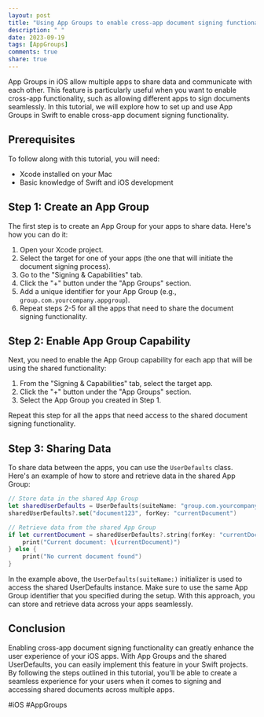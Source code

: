 ```yaml
---
layout: post
title: "Using App Groups to enable cross-app document signing functionality in Swift development"
description: " "
date: 2023-09-19
tags: [AppGroups]
comments: true
share: true
---
```


App Groups in iOS allow multiple apps to share data and communicate with each other. This feature is particularly useful when you want to enable cross-app functionality, such as allowing different apps to sign documents seamlessly. In this tutorial, we will explore how to set up and use App Groups in Swift to enable cross-app document signing functionality.

## Prerequisites

To follow along with this tutorial, you will need:

- Xcode installed on your Mac
- Basic knowledge of Swift and iOS development

## Step 1: Create an App Group

The first step is to create an App Group for your apps to share data. Here's how you can do it:

1. Open your Xcode project.
2. Select the target for one of your apps (the one that will initiate the document signing process).
3. Go to the "Signing & Capabilities" tab.
4. Click the "+" button under the "App Groups" section.
5. Add a unique identifier for your App Group (e.g., `group.com.yourcompany.appgroup`).
6. Repeat steps 2-5 for all the apps that need to share the document signing functionality.

## Step 2: Enable App Group Capability

Next, you need to enable the App Group capability for each app that will be using the shared functionality:

1. From the "Signing & Capabilities" tab, select the target app.
2. Click the "+" button under the "App Groups" section.
3. Select the App Group you created in Step 1.

Repeat this step for all the apps that need access to the shared document signing functionality.

## Step 3: Sharing Data

To share data between the apps, you can use the `UserDefaults` class. Here's an example of how to store and retrieve data in the shared App Group:

```swift
// Store data in the shared App Group
let sharedUserDefaults = UserDefaults(suiteName: "group.com.yourcompany.appgroup")
sharedUserDefaults?.set("document123", forKey: "currentDocument")

// Retrieve data from the shared App Group
if let currentDocument = sharedUserDefaults?.string(forKey: "currentDocument") {
    print("Current document: \(currentDocument)")
} else {
    print("No current document found")
}
```

In the example above, the `UserDefaults(suiteName:)` initializer is used to access the shared UserDefaults instance. Make sure to use the same App Group identifier that you specified during the setup. With this approach, you can store and retrieve data across your apps seamlessly.

## Conclusion

Enabling cross-app document signing functionality can greatly enhance the user experience of your iOS apps. With App Groups and the shared UserDefaults, you can easily implement this feature in your Swift projects. By following the steps outlined in this tutorial, you'll be able to create a seamless experience for your users when it comes to signing and accessing shared documents across multiple apps.

#iOS #AppGroups